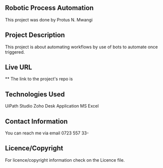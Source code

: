 ## Robotic Process Automation

 This project was done by Protus N. Mwangi

## Project Description
 This project is about automating workflows by use of bots to automate once triggered.

## Live URL
** The link to the project's repo is 

## Technologies Used
 UiPath Studio 
 Zoho Desk Application 
 MS Excel 

## Contact Information 
You can reach me via email 0723 557 33-

## Licence/Copyright
For licence/copyright information check on the Licence file.
